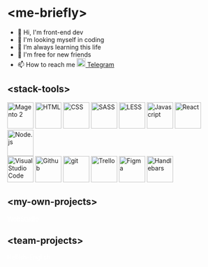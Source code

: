 <h1>&#60;me-briefly&#62;</h1>
<ul>
  <li>👋 Hi, I'm front-end dev</li>
  <li>👀 I'm looking myself in coding</li>
  <li>🔬 I’m always learning this life</li>
  <li>🤝 I'm free for new friends</li>
  <li>📫 How to reach me <a href="https://t.me/Maksym_Lizohub" target="_blank"><img src="https://www.svgrepo.com/show/354443/telegram.svg" alt="Telegram" width="20"> Telegram</a></li>
</ul>
 
<h2>&#60;stack-tools&#62;</h2> 
<div>
  <img src="https://www.svgrepo.com/show/303592/magento-2-logo.svg" alt="Magento 2" width="60"> 
  <img src="https://www.svgrepo.com/show/353884/html-5.svg" alt="HTML" width="60"> 
  <img src="https://www.svgrepo.com/show/353623/css-3.svg" alt="CSS" width="60"> 
  <img src="https://www.svgrepo.com/show/354310/sass.svg" alt="SASS" width="60">
  <img src="https://www.svgrepo.com/show/373733/less.svg" alt="LESS" width="60">
  <img src="https://www.svgrepo.com/show/353925/javascript.svg" alt="Javascript" width="60"> 
  <img src="https://www.svgrepo.com/show/354259/react.svg" alt="React" width="60"> 
  <img src="https://www.svgrepo.com/show/354118/nodejs.svg" alt="Node.js" width="60">
</div>
<div>
  <img src="https://www.svgrepo.com/show/303535/visual-studio-code-logo.svg" alt="Visual Studio Code" width="60"> 
  <img src="https://www.svgrepo.com/show/327364/logo-github.svg" alt="Github" width="60">
  <img src="https://www.svgrepo.com/show/353778/git.svg" alt="git" width="60">
  <img src="https://www.svgrepo.com/show/354463/trello.svg" alt="Trello" width="60">
  <img src="https://www.svgrepo.com/show/303210/figma-1-logo.svg" alt="Figma" width="60">
  <img src="https://www.svgrepo.com/show/373653/handlebars.svg" alt="Handlebars" width="60">
</div>

<h2>&#60;my-own-projects&#62;</h2> 
<div>
 <a target="_blank" rel="noopener noreferrer" href="https://maksym-lizohub.github.io/WebStudio"  lang="en"  style="color: white"><span style="color: white">Web</span>Studio</a>
  
</div>

<h2>&#60;team-projects&#62;</h2> 
<div>
  <a target="_blank" rel="noopener noreferrer" href="https://maksym-lizohub.github.io/Hellish-English"  lang="en"  style="text-decoration: none; color: white">
Hellish-English</a>
</div>

<!---
Maksym-Lizohub/Maksym-Lizohub is a ✨ special ✨ repository because its `README.md` (this file) appears on your GitHub profile.
You can click the Preview link to take a look at your changes.
--->
